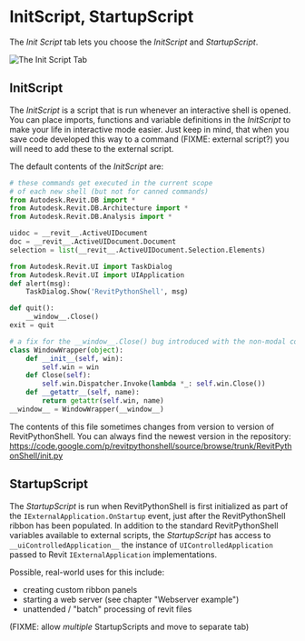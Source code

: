 # InitScript, StartupScript

The *Init Script* tab lets you choose the *InitScript* and *StartupScript*. 

![The Init Script Tab](https://dl.dropboxusercontent.com/u/8112069/scripting-autodesk-revit-with-revitpythonshell/initScript-startupScript.png)

## InitScript

The *InitScript* is a script that is run whenever an interactive shell is opened. You can place imports, functions and variable definitions in the *InitScript* to make your life in interactive mode easier. Just keep in mind, that when you save code developed this way to a command (FIXME: external script?) you will need to add these to the external script.

The default contents of the *InitScript* are:

```python
# these commands get executed in the current scope
# of each new shell (but not for canned commands)
from Autodesk.Revit.DB import *
from Autodesk.Revit.DB.Architecture import *
from Autodesk.Revit.DB.Analysis import *

uidoc = __revit__.ActiveUIDocument
doc = __revit__.ActiveUIDocument.Document
selection = list(__revit__.ActiveUIDocument.Selection.Elements)

from Autodesk.Revit.UI import TaskDialog
from Autodesk.Revit.UI import UIApplication
def alert(msg):
    TaskDialog.Show('RevitPythonShell', msg)

def quit():
    __window__.Close()
exit = quit

# a fix for the __window__.Close() bug introduced with the non-modal console
class WindowWrapper(object):
    def __init__(self, win):
        self.win = win
    def Close(self):
        self.win.Dispatcher.Invoke(lambda *_: self.win.Close())
    def __getattr__(self, name):
        return getattr(self.win, name)
__window__ = WindowWrapper(__window__)
```
The contents of this file sometimes changes from version to version of RevitPythonShell. You can always find the newest version in the repository:
https://code.google.com/p/revitpythonshell/source/browse/trunk/RevitPythonShell/init.py

## StartupScript

The *StartupScript* is run when RevitPythonShell is first initialized as part of the `IExternalApplication.OnStartup` event, just after the RevitPythonShell ribbon has been populated. In addition to the standard RevitPythonShell variables available to external scripts, the *StartupScript* has access to `__uiControlledApplication__` the instance of `UIControlledApplication` passed to Revit `IExternalApplication` implementations. 

Possible, real-world uses for this include:

* creating custom ribbon panels
* starting a web server (see chapter "Webserver example")
* unattended / "batch" processing of revit files

(FIXME: allow *multiple* StartupScripts and move to separate tab)


